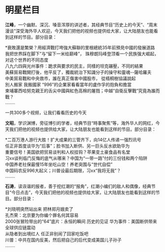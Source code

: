 # 明星栏目  
**江峰**，一个幽默、深沉、嗓音浑厚的讲述者，其经典节目“历史上的今天”、“周末漫谈”深受海外华人欢迎，今天我们把他的视频也提供给大家，让大陆朋友也能看到这样的节目。部分目录：  

  *衰敗還是繁榮？用經濟戰打垮強大蘇聯的里根總統35年前預見中國的發展道路  
  我把世界踩在脚下”与“留下一米给巅峰”， 珠穆朗玛峰登顶看一个民族强大崛起，对这个世界的不同态度  
  八九六四與光州事件：跪求與要求的民主，同樣的坦克碾壓，不同的結果  
  美蘇貿易戰開打後，他平反了，獨裁統治下知識分子的操守和靈魂--薩哈羅夫  
  中美貿易戰和中央救市，誰在真正傷害中國股市， 從梧桐樹協議說起  
  別人搬家 我搬國家 “996”的企業家看看當年的盧作孚的抱負和擔當  
  柬埔寨西哈努克親王的舌尖中國與紅色高棉的屠戮；中越“自衛反擊戰”究竟為誰而戰？  
  ........  
  
一共300多个视频，让我们看看历史的今天  
   
**文昭**，学识渊博，旁征博引的学者，经典节目“時事聚焦”等，海外华人的网红，今天我们把他的视频也提供给大家，让大陆朋友也能看到这样的节目。部分目录：
  
  *二百万港人游行大胜！扩大成果的三管齐下，向14亿人传递一强烈讯号  
  任正非首度谈华为“后事”；脸书加入断供、另一巨头反水欲助华为  
  重要信号！美国欲把贸易谈判和人权挂钩？苹果变土豪食品有名堂  
  习xx谈判临门反悔的底气从哪来？中国为“一带一路”付的三份钱和两个陷阱  
  中国养老社保最慢15年坐吃山空！养老突围与“世代自偿”  
  中国码农反996大起义；川普设最后期限，习xx“我将无我”？  
  ........  
  
**石涛**，读诙谐的报者，善于挖红潮的“报角”，红潮小编们的敌人和偶像，经典节目“今日点击”，今天我们把他的视频也提供给大家，让大陆朋友也能看到这样的节目。部分目录：  
  
  *刘晓明突然站出来 把林郑月娥卖了  
  孔杰荣：北京要为你编个罪名何其容易  
  2000张冒险带出的“64”底片：永恒的瞬间 历史的见证
  华为事件：美国断供带来全球供应链震动  
  从隐者到出境红人 任正非别闹了回家吃饭吧  
  川普：中共在国内反美，然后把自己的后代变成美国儿子孙子  
  ........
